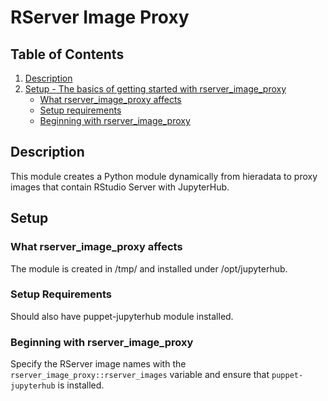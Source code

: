 # RServer Image Proxy

## Table of Contents

1. [Description](#description)
1. [Setup - The basics of getting started with rserver_image_proxy](#setup)
    * [What rserver_image_proxy affects](#what-rserver_image_proxy-affects)
    * [Setup requirements](#setup-requirements)
    * [Beginning with rserver_image_proxy](#beginning-with-rserver_image_proxy)

## Description

This module creates a Python module dynamically from hieradata to proxy images
that contain RStudio Server with JupyterHub.

## Setup

### What rserver_image_proxy affects

The module is created in /tmp/ and installed under /opt/jupyterhub.

### Setup Requirements

Should also have puppet-jupyterhub module installed.

### Beginning with rserver_image_proxy

Specify the RServer image names with the `rserver_image_proxy::rserver_images`
variable and ensure that `puppet-jupyterhub` is installed.
